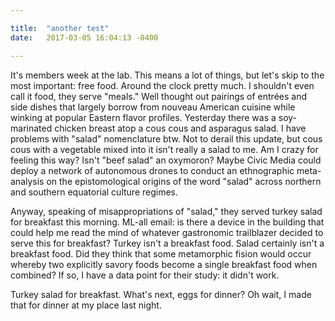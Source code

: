 ```yaml
---

title:  "another test"
date:   2017-03-05 16:04:13 -0400

---
```


It's members week at the lab. This means a lot of things, but let's skip to the most important: free food. Around the clock pretty much. I shouldn't even call it food, they serve "meals." Well thought out pairings of entrées and side dishes that largely borrow from nouveau American cuisine while winking at popular Eastern flavor profiles. Yesterday there was a soy-marinated chicken breast atop a cous cous and asparagus salad. I have problems with "salad" nomenclature btw. Not to derail this update, but cous cous with a vegetable mixed into it isn't really a salad to me. Am I crazy for feeling this way? Isn't "beef salad" an oxymoron? Maybe Civic Media could deploy a network of autonomous drones to conduct an ethnographic meta-analysis on the epistomological origins of the word "salad" across northern and southern equatorial culture regimes.

Anyway, speaking of misappropriations of "salad," they served turkey salad for breakfast this morning. ML-all email: is there a device in the building that could help me read the mind of whatever gastronomic trailblazer decided to serve this for breakfast? Turkey isn't a breakfast food. Salad certainly isn't a breakfast food. Did they think that some metamorphic fision would occur whereby two explicitly savory foods become a single breakfast food when combined? If so, I have a data point for their study: it didn't work.

Turkey salad for breakfast. What's next, eggs for dinner? Oh wait, I made that for dinner at my place last night. 


